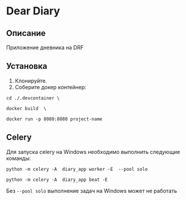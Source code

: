 # Dear Diary

## Описание
Приложение дневника на DRF


## Установка
1. Клонируйте.
2. Соберите докер контейнер:

`cd ./.devcontainer \`

`docker build  \`

`docker run -p 8080:8080 project-name`

## Celery
Для запуска celery на Windows необходимо выполнить следующие команды:


`python -m celery -A  diary_app worker -E  --pool solo`

`python -m celery -A  diary_app beat -E `

Без `--pool solo` выполнение задач на Windows может не работать

